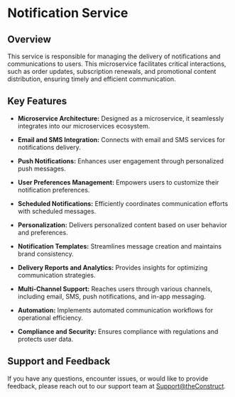 # Notification Service

## Overview

This service is responsible for managing the delivery of notifications and communications to users. This microservice facilitates critical interactions, such as order updates, subscription renewals, and promotional content distribution, ensuring timely and efficient communication.

## Key Features

- **Microservice Architecture:** Designed as a microservice, it seamlessly integrates into our microservices ecosystem.

- **Email and SMS Integration:** Connects with email and SMS services for notifications delivery.

- **Push Notifications:** Enhances user engagement through personalized push messages.

- **User Preferences Management:** Empowers users to customize their notification preferences.

- **Scheduled Notifications:** Efficiently coordinates communication efforts with scheduled messages.

- **Personalization:** Delivers personalized content based on user behavior and preferences.

- **Notification Templates:** Streamlines message creation and maintains brand consistency.

- **Delivery Reports and Analytics:** Provides insights for optimizing communication strategies.

- **Multi-Channel Support:** Reaches users through various channels, including email, SMS, push notifications, and in-app messaging.

- **Automation:** Implements automated communication workflows for operational efficiency.

- **Compliance and Security:** Ensures compliance with regulations and protects user data.

## Support and Feedback

If you have any questions, encounter issues, or would like to provide feedback, please reach out to our support team at [Support@theConstruct](mailto:Randy@kaitechcorp.com).